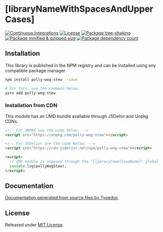 # [libraryNameWithSpacesAndUpperCases]

[![Continuous Integrations](https://github.com/[repositoryOwner]/[repositoryName]/actions/workflows/continuous-integrations.yaml/badge.svg?branch=main)](https://github.com/NJordan72/polly-wog-stew/actions/workflows/continuous-integrations.yaml)
[![License](https://badgen.net/github/license/[repositoryOwner]/[repositoryName])](./LICENSE)
[![Package tree-shaking](https://badgen.net/bundlephobia/tree-shaking/[libraryName])](https://bundlephobia.com/package/polly-wog-stew)
[![Package minified & gzipped size](https://badgen.net/bundlephobia/minzip/[libraryName])](https://bundlephobia.com/package/polly-wog-stew)
[![Package dependency count](https://badgen.net/bundlephobia/dependency-count/react[libraryName])](https://bundlephobia.com/package/polly-wog-stew)

## Installation

This library is published in the NPM registry and can be installed using any compatible package manager.

```sh
npm install polly-wog-stew --save

# For Yarn, use the command below.
yarn add polly-wog-stew
```

### Installation from CDN

This module has an UMD bundle available through JSDelivr and Unpkg CDNs.

```html
<!-- For UNPKG use the code below. -->
<script src="https://unpkg.com/polly-wog-stew"></script>

<!-- For JSDelivr use the code below. -->
<script src="https://cdn.jsdelivr.net/npm/polly-wog-stew"></script>

<script>
  // UMD module is exposed through the "[libraryCamelCaseName]" global variable.
  console.log(pollyWogStew);
</script>
```

## Documentation

[Documentation generated from source files by Typedoc](./docs/README.md).

## License

Released under [MIT License](./LICENSE).
